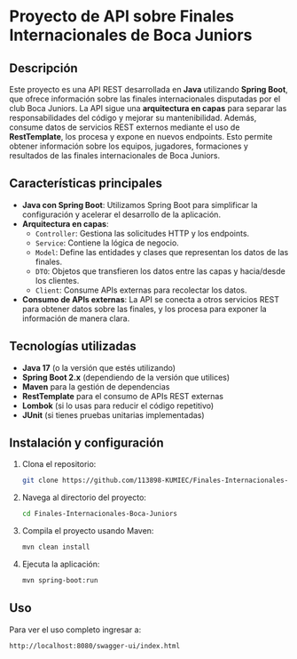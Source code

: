 # Proyecto de API sobre Finales Internacionales de Boca Juniors

## Descripción

Este proyecto es una API REST desarrollada en **Java** utilizando **Spring Boot**, que ofrece información sobre las finales internacionales disputadas por el club Boca Juniors. La API sigue una **arquitectura en capas** para separar las responsabilidades del código y mejorar su mantenibilidad. Además, consume datos de servicios REST externos mediante el uso de **RestTemplate**, los procesa y expone en nuevos endpoints. Esto permite obtener información sobre los equipos, jugadores, formaciones y resultados de las finales internacionales de Boca Juniors.

## Características principales

- **Java con Spring Boot**: Utilizamos Spring Boot para simplificar la configuración y acelerar el desarrollo de la aplicación.
- **Arquitectura en capas**: 
  - `Controller`: Gestiona las solicitudes HTTP y los endpoints.
  - `Service`: Contiene la lógica de negocio.
  - `Model`: Define las entidades y clases que representan los datos de las finales.
  - `DTO`: Objetos que transfieren los datos entre las capas y hacia/desde los clientes.
  - `Client`: Consume APIs externas para recolectar los datos.
- **Consumo de APIs externas**: La API se conecta a otros servicios REST para obtener datos sobre las finales, y los procesa para exponer la información de manera clara.

## Tecnologías utilizadas

- **Java 17** (o la versión que estés utilizando)
- **Spring Boot 2.x** (dependiendo de la versión que utilices)
- **Maven** para la gestión de dependencias
- **RestTemplate** para el consumo de APIs REST externas
- **Lombok** (si lo usas para reducir el código repetitivo)
- **JUnit** (si tienes pruebas unitarias implementadas)

## Instalación y configuración

1. Clona el repositorio:
   ```bash
   git clone https://github.com/113898-KUMIEC/Finales-Internacionales-Boca-Juniors.git
   ```

2. Navega al directorio del proyecto:
   ```bash
   cd Finales-Internacionales-Boca-Juniors
   ```

3. Compila el proyecto usando Maven:
   ```bash
   mvn clean install
   ```

4. Ejecuta la aplicación:
   ```bash
   mvn spring-boot:run
   ```

## Uso

Para ver el uso completo ingresar a:

```bash
http://localhost:8080/swagger-ui/index.html
```
